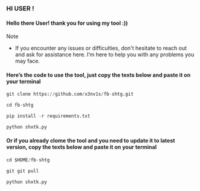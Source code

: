 ### HI USER !

<h4>Hello there User! thank you for using my tool :))</h4>

> [!NOTE]
> - If you encounter any issues or difficulties, don't hesitate to reach out and ask for assistance here. I’m here to help you with any problems you may face.

<h4>Here’s the code to use the tool, just copy the texts below and paste it on your terminal</h4>

```python
git clone https://github.com/x3nv1s/fb-shtg.git
```
```python
cd fb-shtg
```
```python
pip install -r requirements.txt
```
```python
python shxtk.py
```
<h4>Or if you already clome the tool and you need to update it to latest version, copy the texts below and paste it on your terminal</h4>

```python
cd $HOME/fb-shtg
```
```python
git git pull
```
```python
python shxtk.py
```
